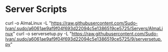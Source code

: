 # Server Scripts

curl -o AlmaLinux -L "https://raw.githubusercontent.com/Sudo-Ivan/.sudo/a6061ae9af9f04f693d22094c5e1386519ce5725/Servers/AlmaLinux"
curl -o serversetup.py -L "https://raw.githubusercontent.com/Sudo-Ivan/.sudo/a6061ae9af9f04f693d22094c5e1386519ce5725/9/serversetup.py"
